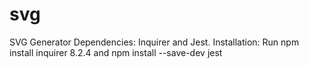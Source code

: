 # svg

SVG Generator
Dependencies: Inquirer and Jest. Installation: Run npm install inquirer 8.2.4 and npm install --save-dev jest
